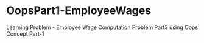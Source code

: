 # OopsPart1-EmployeeWages
Learning Problem - Employee Wage Computation Problem Part3 using Oops Concept Part-1
